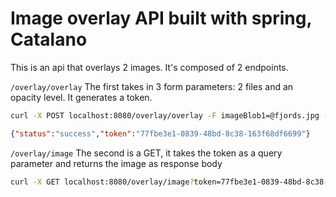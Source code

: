 # Image overlay API built with spring, Catalano

This is an api that overlays 2 images. It's composed of 2 endpoints.

`/overlay/overlay`
The first takes in 3 form parameters: 2 files and an opacity level. It generates a token.

```bash
curl -X POST localhost:8080/overlay/overlay -F imageBlob1=@fjords.jpg -F imageBlob2=@image-slider2.jpg -F opacity="0.2"
```
```json
{"status":"success","token":"77fbe3e1-0839-48bd-8c38-163f68df6699"}
```

`/overlay/image`
The second is a GET, it takes the token as a query parameter and returns the image as response body

```bash
curl -X GET localhost:8080/overlay/image?token=77fbe3e1-0839-48bd-8c38-163f68df6699 > output.jpg
```